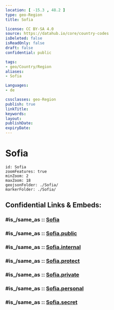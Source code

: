 ```yaml
---
location: [ -15.3 , 48.2 ] 
type: geo-Region
title: Sofia

license: CC BY-SA 4.0
source: https://datahub.io/core/country-codes
isDeleted: false
isReadOnly: false
draft: false
confidential: public

tags:
- geo/Country/Region
aliases:
- Sofia

Languages:
- de

cssclasses: geo-Region
publish: true
linkTitle: 
keywords: 
layout: 
publishDate: 
expiryDate: 
---
```


# Sofia

```leaflet
id: Sofia
zoomFeatures: true 
minZoom: 2 
maxZoom: 18
geojsonFolder: ./Sofia/
markerFolder: ./Sofia/
```


## Confidential Links & Embeds: 

### #is_/same_as :: [Sofia](/_Standards/Earth/Continent/Africa/Africa~East/Madagascar/Provinces~Madagascar/Mahajanga/counties~Mahajanga/Sofia.md) 

### #is_/same_as :: [Sofia.public](/_public/Earth/Continent/Africa/Africa~East/Madagascar/Provinces~Madagascar/Mahajanga/counties~Mahajanga/Sofia.public.md) 

### #is_/same_as :: [Sofia.internal](/_internal/Earth/Continent/Africa/Africa~East/Madagascar/Provinces~Madagascar/Mahajanga/counties~Mahajanga/Sofia.internal.md) 

### #is_/same_as :: [Sofia.protect](/_protect/Earth/Continent/Africa/Africa~East/Madagascar/Provinces~Madagascar/Mahajanga/counties~Mahajanga/Sofia.protect.md) 

### #is_/same_as :: [Sofia.private](/_private/Earth/Continent/Africa/Africa~East/Madagascar/Provinces~Madagascar/Mahajanga/counties~Mahajanga/Sofia.private.md) 

### #is_/same_as :: [Sofia.personal](/_personal/Earth/Continent/Africa/Africa~East/Madagascar/Provinces~Madagascar/Mahajanga/counties~Mahajanga/Sofia.personal.md) 

### #is_/same_as :: [Sofia.secret](/_secret/Earth/Continent/Africa/Africa~East/Madagascar/Provinces~Madagascar/Mahajanga/counties~Mahajanga/Sofia.secret.md)

